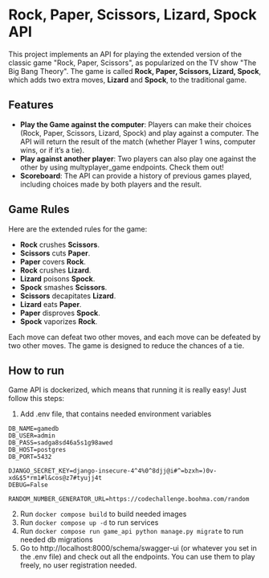 # Rock, Paper, Scissors, Lizard, Spock API

This project implements an API for playing the extended version of the classic game "Rock, Paper, Scissors", as
popularized on the TV show "The Big Bang Theory". The game is called **Rock, Paper, Scissors, Lizard, Spock**, which
adds two extra moves, **Lizard** and **Spock**, to the traditional game.

## Features

- **Play the Game against the computer**: Players can make their choices (Rock, Paper, Scissors, Lizard, Spock) and play
  against a computer. The API will return the result of the match (whether Player 1 wins, computer wins, or if it’s a
  tie).
- **Play against another player**: Two players can also play one against the other by using multyplayer_game endpoints.
  Check them out!
- **Scoreboard**: The API can provide a history of previous games played, including choices made by both players and the
  result.

## Game Rules

Here are the extended rules for the game:

- **Rock** crushes **Scissors**.
- **Scissors** cuts **Paper**.
- **Paper** covers **Rock**.
- **Rock** crushes **Lizard**.
- **Lizard** poisons **Spock**.
- **Spock** smashes **Scissors**.
- **Scissors** decapitates **Lizard**.
- **Lizard** eats **Paper**.
- **Paper** disproves **Spock**.
- **Spock** vaporizes **Rock**.

Each move can defeat two other moves, and each move can be defeated by two other moves. The game is designed to reduce
the chances of a tie.

## How to run

Game API is dockerized, which means that running it is really easy! Just follow this steps:

1. Add .env file, that contains needed environment variables

```
DB_NAME=gamedb
DB_USER=admin
DB_PASS=sadga8sd46a5s1g98awed
DB_HOST=postgres
DB_PORT=5432

DJANGO_SECRET_KEY=django-insecure-4^4%0^8djj@i#^=bzxh=)0v-xd&$5*rm1#l&cos@z7#tyujj4t
DEBUG=False

RANDOM_NUMBER_GENERATOR_URL=https://codechallenge.boohma.com/random
```

2. Run `docker compose build` to build needed images
3. Run `docker compose up -d` to run services
4. Run `docker compose run game_api python manage.py migrate` to run needed db migrations
5. Go to http://localhost:8000/schema/swagger-ui (or whatever you set in the .env file) and check out all the endpoints.
   You can use them to play freely, no user registration needed.
